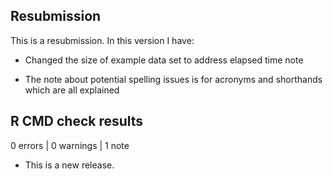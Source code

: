 ## Resubmission
This is a resubmission. In this version I have:

* Changed the size of example data set to address elapsed time note

* The note about potential spelling issues is for acronyms and shorthands which are all explained


## R CMD check results

0 errors | 0 warnings | 1 note

* This is a new release.
